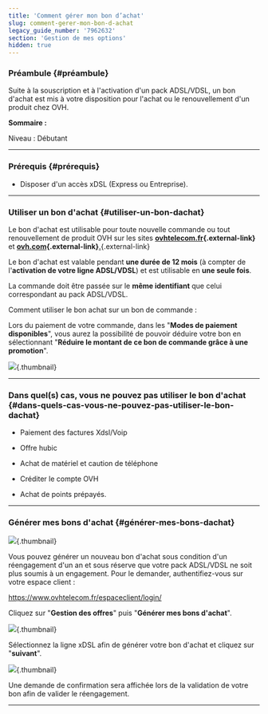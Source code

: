```yaml
---
title: 'Comment gérer mon bon d’achat'
slug: comment-gerer-mon-bon-d-achat
legacy_guide_number: '7962632'
section: 'Gestion de mes options'
hidden: true
---
```


### Préambule {#préambule}

Suite à la souscription et à l'activation d'un pack ADSL/VDSL, un bon d'achat est mis à votre disposition pour l'achat ou le renouvellement d'un produit chez OVH.

**Sommaire :**

Niveau : Débutant

------------------------------------------------------------------------

### Prérequis {#prérequis}

-   Disposer d'un accès xDSL (Express ou Entreprise).

------------------------------------------------------------------------

### Utiliser un bon d'achat {#utiliser-un-bon-dachat}

Le bon d'achat est utilisable pour toute nouvelle commande ou tout renouvellement de produit OVH sur les sites **[ovhtelecom.fr](http://ovhtelecom.fr){.external-link}** et **[ovh.com](http://ovh.com){.external-link}**[.](http://ovh.com){.external-link}

Le bon d'achat est valable pendant **une durée de 12 mois** (à compter de l'**activation de votre ligne ADSL/VDSL**) et est utilisable en **une seule fois**.

La commande doit être passée sur le **même identifiant** que celui correspondant au pack ADSL/VDSL.

Comment utiliser le bon achat sur un bon de commande :

Lors du paiement de votre commande, dans les "**Modes de paiement disponibles**", vous aurez la possibilité de pouvoir déduire votre bon en sélectionnant "**Réduire le montant de ce bon de commande grâce à une promotion**".

![](images/BCHA.png){.thumbnail}

------------------------------------------------------------------------

### Dans quel(s) cas, vous ne pouvez pas utiliser le bon d'achat {#dans-quels-cas-vous-ne-pouvez-pas-utiliser-le-bon-dachat}

-   Paiement des factures Xdsl/Voip

-   Offre hubic

-   Achat de matériel et caution de téléphone
-   Créditer le compte OVH
-   Achat de points prépayés.

------------------------------------------------------------------------

### Générer mes bons d'achat {#générer-mes-bons-dachat}

![](images/gestionbonachat.png){.thumbnail}

Vous pouvez générer un nouveau bon d'achat sous condition d'un réengagement d'un an et sous réserve que votre pack ADSL/VDSL ne soit plus soumis à un engagement. Pour le demander, authentifiez-vous sur votre espace client :

<https://www.ovhtelecom.fr/espaceclient/login/>

Cliquez sur "**Gestion des offres**" puis "**Générer mes bons d'achat**".

![](images/renouvelerBHA.png){.thumbnail}

Sélectionnez la ligne xDSL afin de générer votre bon d'achat et cliquez sur "**suivant**".

![](images/validerBHA.png){.thumbnail}

Une demande de confirmation sera affichée lors de la validation de votre bon afin de valider le réengagement.

------------------------------------------------------------------------
